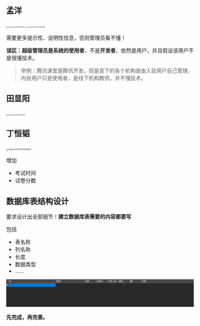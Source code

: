 ## 孟洋

<img src="C:%5CUsers%5Cjht%5CAppData%5CRoaming%5CTypora%5Ctypora-user-images%5Cimage-20201224144619922.png" alt="image-20201224144619922" style="zoom:25%;" />

<img src="C:%5CUsers%5Cjht%5CAppData%5CRoaming%5CTypora%5Ctypora-user-images%5Cimage-20201224144646830.png" alt="image-20201224144646830" style="zoom:25%;" />

需要更多提示性、说明性信息，否则管理员看不懂！

**误区：**超级管理员是系统的**使用者**，不是**开发者**，依然是用户，并且假设该用户不是很懂技术。

> 举例：腾讯课堂是腾讯开发，但是其下的各个机构是由入驻用户自己管理，内些用户只是使用者，是线下机构教师，并不懂技术。

## 田显阳

<img src="C:/Users/jht/AppData/Roaming/Typora/typora-user-images/image-20201224150422890.png" alt="image-20201224150422890" style="zoom:25%;" />



## 丁恒韬

<img src="C:/Users/jht/AppData/Roaming/Typora/typora-user-images/image-20201224150659803.png" alt="image-20201224150659803" style="zoom:33%;" />

增加

- 考试时间
- 试卷分数

## 数据库表结构设计

要求设计出全部细节！**建立数据库表需要的内容都要写**

包括

- 表名称
- 列名称
- 长度
- 数据类型
- ……

![image-20201224145622967](https://raw.githubusercontent.com/HaitianJiang/MyTyporaImageStorage/master/img/image-20201224145622967.png)



**先完成，再完善。**



